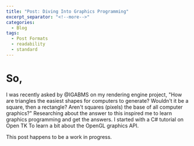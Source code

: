 ```yaml
---
title: "Post: Diving Into Graphics Programming"
excerpt_separator: "<!--more-->"
categories:
  - Blog
tags:
  - Post Formats
  - readability
  - standard
---
```


# So,

I was recently asked by @IGABMS on my rendering engine project, "How are triangles the easiest shapes for computers to generate? Wouldn't it be a square, then a rectangle? Aren't squares (pixels) the base of all computer graphics?"
Researching about the answer to this inspired me to learn graphics programming and get the answers. I started with a C# tutorial on Open TK
To learn a bit about the OpenGL graphics API. 

This post happens to be a work in progress.
